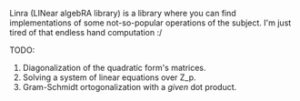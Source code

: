 Linra (LINear algebRA library) is a library where you can find implementations of some not-so-popular operations of the subject. I'm just tired of that endless hand computation :/ 

TODO:
1. Diagonalization of the quadratic form's matrices.
2. Solving a system of linear equations over Z\_p.
3. Gram-Schmidt ortogonalization with a *given* dot product.
